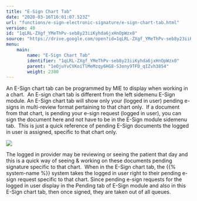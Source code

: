 ```yaml
---
title: "E-Sign Chart Tab"
date: "2020-03-16T16:01:07.523Z"
url: "functions/e-sign-electronic-signature/e-sign-chart-tab.html"
version: 40
id: "1qLRL-ZXgf_YMeThPv-seb8y23iiKyhda6jxHnOpWzx0"
source: "https://drive.google.com/open?id=1qLRL-ZXgf_YMeThPv-seb8y23iiKyhda6jxHnOpWzx0"
menu:
    main:
        name: "E-Sign Chart Tab"
        identifier: "1qLRL-ZXgf_YMeThPv-seb8y23iiKyhda6jxHnOpWzx0"
        parent: "1eOjuYvCVKoiTlMeMzqy6HG8-S3ony9TFD_qIZvh3854"
        weight: 2380
---
```

An E-Sign chart tab can be programmed by MIE to display when working in a chart.  An E-sign chart tab is different from the left sidemenu E-Sign module. An E-Sign chart tab will show only your (logged in user) pending e-signs in multi-review format pertaining to that chart only.  If a document from that chart, is pending your e-sign request (logged in user), you can sign the document here and not have to be in the E-Sign module sidemenu tab.  This is just a quick reference of pending E-Sign documents the logged in user is assigned, specific to that chart only.



![](e-sign-chart-tab.images/image1.png)



The logged in provider may be reviewing or seeing the patient that day and this is a quick way of seeing & working on these documents pending signature specific to that chart.  When in the E-Sign chart tab, the {{% system-name %}} system takes the logged in user right to their pending e-sign request specific to that chart. Since pending e-sign requests for the logged in user display in the Pending tab of E-Sign module and also in this E-Sign chart tab, then once signed, they are taken out of all queues.



